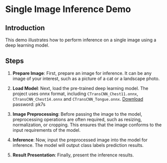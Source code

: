 # Single Image Inference Demo

## Introduction

This demo illustrates how to perform inference on a single image using a deep learning model. 

## Steps

1. **Prepare Image**: First, prepare an image for inference. It can be any image of your interest, such as a picture of a cat or a landscape photo.

2. **Load Model**: Next, load the pre-trained deep learning model. The project uses onnx format, including `CTransCNN_Chest11.onnx`, `CTransCNN_Chest14.onnx` and `CTransCNN_Tongue.onnx`. [Download](https://pan.baidu.com/s/1ofBbLmROo3cLUAnEHpHBig) password: pk7s 

3. **Image Preprocessing**: Before passing the image to the model, preprocessing operations are often required, such as resizing, normalization, or cropping. This ensures that the image conforms to the input requirements of the model.

4. **Inference**: Now, input the preprocessed image into the model for inference. The model will output class labels prediction results.

5. **Result Presentation**: Finally, present the inference results. 

